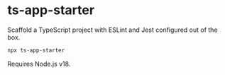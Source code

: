 # ts-app-starter

Scaffold a TypeScript project with ESLint and Jest configured out of the box.

```bash
npx ts-app-starter
```
Requires Node.js v18.
